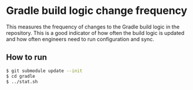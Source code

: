 # Gradle build logic change frequency

This measures the frequency of changes to the Gradle build logic in the repository.
This is a good indicator of how often the build logic is updated and how often engineers need to run configuration and sync.

## How to run

```bash
$ git submodule update --init
$ cd gradle
$ ../stat.sh
```
